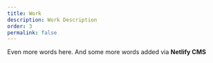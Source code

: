 ```yaml
---
title: Work
description: Work Description
order: 3
permalink: false
---
```

Even more words here. And some more words added via **Netlify CMS**